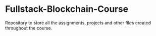 # Fullstack-Blockchain-Course

Repository to store all the assignments, projects and other files created throughout the course.
